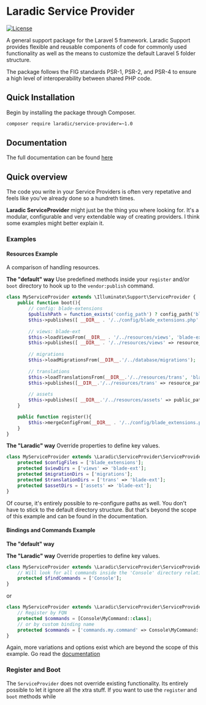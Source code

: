 Laradic Service Provider
========================


[![License](http://img.shields.io/badge/license-MIT-brightgreen.svg?style=flat-square)](https://tldrlegal.com/license/mit-license)

A general support package for the Laravel 5 framework. Laradic Support provides flexible and reusable components of code for commonly used functionality as well as the means to customize the default Laravel 5 folder structure.

The package follows the FIG standards PSR-1, PSR-2, and PSR-4 to ensure a high level of interoperability between shared PHP code.

Quick Installation
------------------
Begin by installing the package through Composer.

```bash
composer require laradic/service-provider=~1.0
```

Documentation
-------------
The full documentation can be found [here](https://la.radic.nl/service-provider) 

Quick overview
--------------

The code you write in your Service Providers is often very repetative and feels like you've already done so a hundreth times.

**Laradic ServiceProvider** might just be the thing you where looking for. 
It's a modular, configurable and very extendable way of creating providers. 
I think some examples might better explain it.
  
  
### Examples

#### Resources Example

A comparison of handling resources.

**The "default" way**
Use predefined methods inside your `register` and/or `boot` directory to hook up to the `vendor:publish` command.  
```php
class MyServiceProvider extends \Illuminate\Support\ServiceProvider {
    public function boot(){
        // config: blade-extensions
        $publishPath = function_exists('config_path') ? config_path('blade_extensions.php') : base_path('config/blade_extensions.php');
        $this->publishes([ __DIR__ . '/../config/blade_extensions.php' => $publishPath ], 'config');
    
        // views: blade-ext
        $this->loadViewsFrom(__DIR__ . '/../resources/views', 'blade-ext');
        $this->publishes([ __DIR__ . '/../resources/views' => resource_path('views/vendor/blade-ext') ], 'views');
        
        // migrations
        $this->loadMigrationsFrom(__DIR__.'/../database/migrations');
        
        // translations
        $this->loadTranslationsFrom(__DIR__.'/../resources/trans', 'blade-ext');
        $this->publishes([__DIR__.'/../resources/trans' => resource_path('lang/vendor/blade-ext') ]);
        
        // assets
        $this->publishes([ __DIR__.'/../resources/assets' => public_path('vendor/blade-ext')], 'public');
    }

    public function register(){
        $this->mergeConfigFrom(__DIR__ . '/../config/blade_extensions.php', 'blade_extensions');
    }
}
```

**The "Laradic" way**
Override properties to define key values.  
```php
class MyServiceProvider extends \Laradic\ServiceProvider\ServiceProvider {
    protected $configFiles = ['blade_extensions'];
    protected $viewDirs = ['views' => 'blade-ext'];
    protected $migrationDirs = ['migrations'];
    protected $translationDirs = ['trans' => 'blade-ext'];
    protected $assetDirs = ['assets' => 'blade-ext'];
} 
```

Of course, it's entirely possible to re-configure paths as well. You don't have to stick to the default directory structure. 
But that's beyond the scope of this example and can be found in the documentation.

#### Bindings and Commands Example

**The "default" way**

**The "Laradic" way**
Override properties to define key values.  
```php
class MyServiceProvider extends \Laradic\ServiceProvider\ServiceProvider {
    // Will look for all commands inside the 'Console' directory relative to this service provider
    protected $findCommands = ['Console']; 
} 
```
or
```php
class MyServiceProvider extends \Laradic\ServiceProvider\ServiceProvider {
    // Register by FQN
    protected $commands = [Console\MyCommand::class]; 
    // or by custom binding name  
    protected $commands = ['commands.my.command' => Console\MyCommand::class];  
} 
```

Again, more variations and options exist which are beyond the scope of this example. Go read the [documentation](https://la.radic.nl/service-provider)

### Register and Boot
The `ServiceProvider` does not override existing functionality. Its entirely possible to let it ignore all the xtra stuff.
If you want to use the `register` and `boot` methods while 